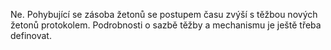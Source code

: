 Ne. Pohybující se zásoba žetonů se postupem času zvýší s těžbou nových žetonů protokolem. Podrobnosti o sazbě těžby a mechanismu je ještě třeba definovat.